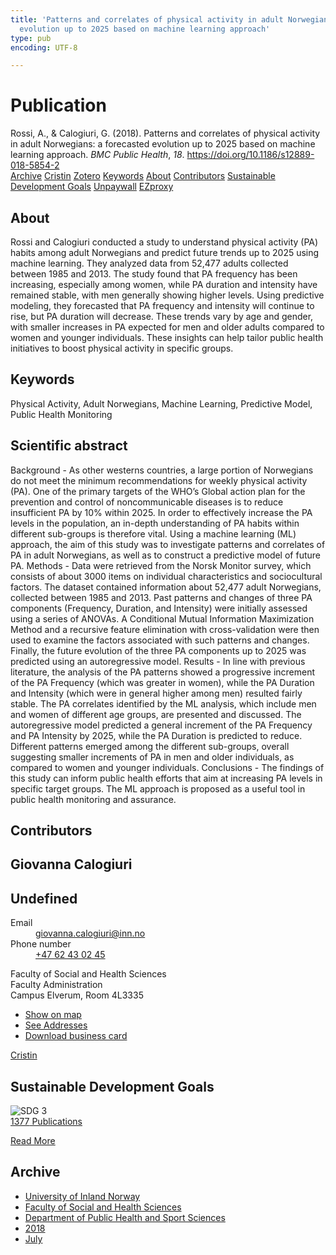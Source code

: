 ```yaml
---
title: 'Patterns and correlates of physical activity in adult Norwegians: a forecasted
  evolution up to 2025 based on machine learning approach'
type: pub
encoding: UTF-8

---
```

<h1>Publication</h1>
<article id="csl-bib-container-3LV42G7Q" class="csl-bib-container">
  <div class="csl-bib-body"> <div class="csl-entry">Rossi, A., &#38; Calogiuri, G. (2018). Patterns and correlates of physical activity in adult Norwegians: a forecasted evolution up to 2025 based on machine learning approach. <i>BMC Public Health</i>, <i>18</i>. <a href="https://doi.org/10.1186/s12889-018-5854-2">https://doi.org/10.1186/s12889-018-5854-2</a></div> </div>
  <div class="csl-bib-buttons">
    <a href="#taxonomy-article-3LV42G7Q" alt="archive" class="csl-bib-button">Archive</a>
    <a href="https://app.cristin.no/results/show.jsf?id=1598789" alt="Cristin" class="csl-bib-button">Cristin</a>
    <a href="http://zotero.org/groups/5881554/items/3LV42G7Q" alt="Zotero" class="csl-bib-button">Zotero</a>
    <a href="#keywords-article-3LV42G7Q" alt="keywords" class="csl-bib-button">Keywords</a>
    <a href="#about-article-3LV42G7Q" alt="about_pub" class="csl-bib-button">About</a>
    <a href="#contributors-article-3LV42G7Q" alt="contributors" class="csl-bib-button">Contributors</a>
    <a href="#sdg-article-3LV42G7Q" alt="sdg" class="csl-bib-button">Sustainable Development Goals</a>
    <a href="https://bmcpublichealth.biomedcentral.com/track/pdf/10.1186/s12889-018-5854-2" alt="Unpaywall" class="csl-bib-button">Unpaywall</a>
    <a href="https://bmcpublichealth.biomedcentral.com/track/pdf/10.1186/s12889-018-5854-2" alt="EZproxy" class="csl-bib-button">EZproxy</a>
  </div>
  <div id="csl-bib-meta-container-3LV42G7Q"></div>
</article>
<div id="csl-bib-meta-3LV42G7Q" class="csl-bib-meta">
  <article id="about-article-3LV42G7Q" class="about_pub-article">
    <h1>About</h1>
    Rossi and Calogiuri conducted a study to understand physical activity (PA) habits among adult Norwegians and predict future trends up to 2025 using machine learning. They analyzed data from 52,477 adults collected between 1985 and 2013. The study found that PA frequency has been increasing, especially among women, while PA duration and intensity have remained stable, with men generally showing higher levels. Using predictive modeling, they forecasted that PA frequency and intensity will continue to rise, but PA duration will decrease. These trends vary by age and gender, with smaller increases in PA expected for men and older adults compared to women and younger individuals. These insights can help tailor public health initiatives to boost physical activity in specific groups.
  </article>
  <article id="keywords-article-3LV42G7Q" class="keywords-article">
    <h1>Keywords</h1>
    Physical Activity, Adult Norwegians, Machine Learning, Predictive Model, Public Health Monitoring
  </article>
  <article id="abstract-article-3LV42G7Q" class="abstract-article">
    <h1>Scientific abstract</h1>
    Background - As other westerns countries, a large portion of Norwegians do not meet the minimum recommendations for weekly physical activity (PA). One of the primary targets of the WHO’s Global action plan for the prevention and control of noncommunicable diseases is to reduce insufficient PA by 10% within 2025. In order to effectively increase the PA levels in the population, an in-depth understanding of PA habits within different sub-groups is therefore vital. Using a machine learning (ML) approach, the aim of this study was to investigate patterns and correlates of PA in adult Norwegians, as well as to construct a predictive model of future PA. Methods - Data were retrieved from the Norsk Monitor survey, which consists of about 3000 items on individual characteristics and sociocultural factors. The dataset contained information about 52,477 adult Norwegians, collected between 1985 and 2013. Past patterns and changes of three PA components (Frequency, Duration, and Intensity) were initially assessed using a series of ANOVAs. A Conditional Mutual Information Maximization Method and a recursive feature elimination with cross-validation were then used to examine the factors associated with such patterns and changes. Finally, the future evolution of the three PA components up to 2025 was predicted using an autoregressive model. Results - In line with previous literature, the analysis of the PA patterns showed a progressive increment of the PA Frequency (which was greater in women), while the PA Duration and Intensity (which were in general higher among men) resulted fairly stable. The PA correlates identified by the ML analysis, which include men and women of different age groups, are presented and discussed. The autoregressive model predicted a general increment of the PA Frequency and PA Intensity by 2025, while the PA Duration is predicted to reduce. Different patterns emerged among the different sub-groups, overall suggesting smaller increments of PA in men and older individuals, as compared to women and younger individuals. Conclusions - The findings of this study can inform public health efforts that aim at increasing PA levels in specific target groups. The ML approach is proposed as a useful tool in public health monitoring and assurance.
  </article>
  <article id="contributors-article-3LV42G7Q" class="contributors-article">
    <h1>Contributors</h1>
    <div class="personas"> <div class="vrtx-hinn-person-card"> <div class="photo"> <i class="lar la-user-circle missing-person"></i> </div> <div class="info"> <hgroup><h1>Giovanna Calogiuri</h1> <h2>Undefined</h2> </hgroup><dl> <dt>Email</dt> <dd> <a href="mailto:giovanna.calogiuri@inn.no">giovanna.calogiuri@inn.no</a> </dd> <dt>Phone number</dt> <dd><a href="tel:+4762430245"> +47 62 43 02 45 </a></dd> </dl> <p> Faculty of Social and Health Sciences<br> Faculty Administration<br> Campus Elverum, Room 4L3335 </p> <ul class="vrtx-hinn-links"> <li><a href="https://www.google.com/maps?q=60.88177,11.53669">Show on map</a></li> <li><a href="https://www.inn.no/english/find-an-employee/giovanna-calogiuri.html#vrtx-hinn-addresses">See Addresses</a></li> <li><a href="https://www.inn.no/english/find-an-employee/giovanna-calogiuri.html?vrtx=vcf">Download business card</a></li> </ul> </div> </div> <a href="https://app.cristin.no/persons/show.jsf?id=358086" alt="Cristin URL" class="personas-cristin">Cristin</a> </div>
  </article>
  <article id="sdg-article-3LV42G7Q" class="sdg-article">
    <h1>Sustainable Development Goals</h1>
    <div class="sdg-container"><div id="sdg3" class="sdg">
        <img src="{{< params subfolder >}}images/sdg/sdg03_en.png" class="image" alt="SDG 3">
        <div class="sdg-overlay">
          <a href="{{< params subfolder >}}en/archive/?sdg=3#archive" class="sdg-publication-count"><span>1377</span> Publications</a>
          <p><a href="https://sdgs.un.org/goals/goal3" class="sdg-read-more">Read More</a></p>
        </div>
      </div></div>
  </article>
  <article id="taxonomy-article-3LV42G7Q" class="taxonomy-article">
    <h1>Archive</h1>
    <ul>
      <li><a href="{{< params subfolder >}}en/archive/?key=3DCRN523">University of Inland Norway</a></li>
      <li><a href="{{< params subfolder >}}en/archive/?key=IDKFS3MX">Faculty of Social and Health Sciences</a></li>
      <li><a href="{{< params subfolder >}}en/archive/?key=FJXE3Z8X">Department of Public Health and Sport Sciences</a></li>
      <li><a href="{{< params subfolder >}}en/archive/?key=H5P87HVL">2018</a></li>
      <li><a href="{{< params subfolder >}}en/archive/?key=8TN8TXZL">July</a></li>
    </ul>
  </article>
</div>
